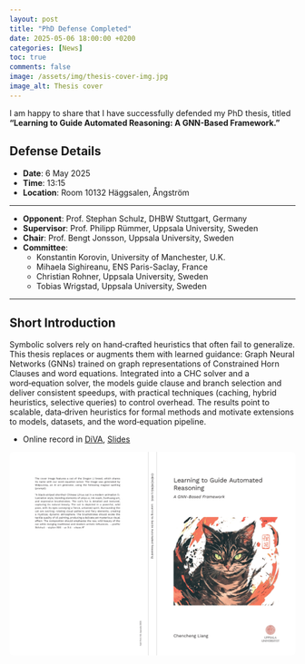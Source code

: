 ```yaml
---
layout: post
title: "PhD Defense Completed"
date: 2025-05-06 18:00:00 +0200
categories: [News]
toc: true
comments: false
image: /assets/img/thesis-cover-img.jpg
image_alt: Thesis cover
---
```


I am happy to share that I have successfully defended my PhD thesis, titled **“Learning to Guide Automated Reasoning: A GNN-Based Framework.”**

## Defense Details

- **Date**: 6 May 2025  
- **Time**: 13:15  
- **Location**: Room 10132 Häggsalen, Ångström  

---

- **Opponent**: Prof. Stephan Schulz, DHBW Stuttgart, Germany 
- **Supervisor**: Prof. Philipp Rümmer, Uppsala University, Sweden  
- **Chair**: Prof. Bengt Jonsson, Uppsala University, Sweden   
- **Committee**:  
  - Konstantin Korovin, University of Manchester, U.K.  
  - Mihaela Sighireanu, ENS Paris-Saclay, France  
  - Christian Rohner, Uppsala University, Sweden  
  - Tobias Wrigstad, Uppsala University, Sweden

---


## Short Introduction

Symbolic solvers rely on hand‑crafted heuristics that often fail to generalize. This thesis replaces or augments them with learned guidance: Graph Neural Networks (GNNs) trained on graph representations of Constrained Horn Clauses and word equations. Integrated into a CHC solver and a word‑equation solver, the models guide clause and branch selection and deliver consistent speedups, with practical techniques (caching, hybrid heuristics, selective queries) to control overhead. The results point to scalable, data‑driven heuristics for formal methods and motivate extensions to models, datasets, and the word‑equation pipeline.


- Online record in [DiVA](https://uu.diva-portal.org/smash/record.jsf?pid=diva2%3A1944055&dswid=-2900), [Slides](/assets/slides/defense.pdf)



<img src="/assets/img/thesis-cover.jpg" alt="Thesis cover" style="max-width: 100%; height: auto; border-radius: 6px;" />